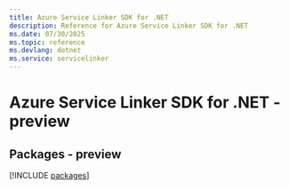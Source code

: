 ```yaml
---
title: Azure Service Linker SDK for .NET
description: Reference for Azure Service Linker SDK for .NET
ms.date: 07/30/2025
ms.topic: reference
ms.devlang: dotnet
ms.service: servicelinker
---
```

# Azure Service Linker SDK for .NET - preview
## Packages - preview
[!INCLUDE [packages](service-linker-index.md)]